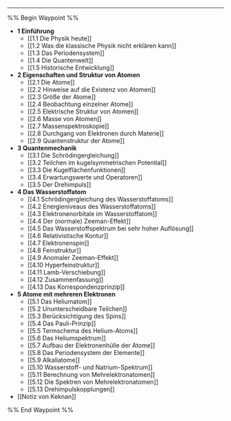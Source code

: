 ***

%% Begin Waypoint %%
- **1 Einführung**
	- [[1.1 Die Physik heute]]
	- [[1.2 Was die klassische Physik nicht erklären kann]]
	- [[1.3 Das Periodensystem]]
	- [[1.4 Die Quantenwelt]]
	- [[1.5 Historische Entwicklung]]
- **2 Eigenschaften und Struktur von Atomen**
	- [[2.1 Die Atome]]
	- [[2.2 Hinweise auf die Existenz von Atomen]]
	- [[2.3 Größe der Atome]]
	- [[2.4 Beobachtung einzelner Atome]]
	- [[2.5 Elektrische Struktur von Atomen]]
	- [[2.6 Masse von Atomen]]
	- [[2.7 Massenspektroskopie]]
	- [[2.8 Durchgang von Elektronen durch Materie]]
	- [[2.9 Quantenstruktur der Atome]]
- **3 Quantenmechanik**
	- [[3.1 Die Schrödingergleichung]]
	- [[3.2 Teilchen im kugelsymmetrischen Potential]]
	- [[3.3 Die Kugelflächenfunktionen]]
	- [[3.4 Erwartungswerte und Operatoren]]
	- [[3.5 Der Drehimpuls]]
- **4 Das Wasserstoffatom**
	- [[4.1 Schrödingergleichung des Wasserstoffatoms]]
	- [[4.2 Energieniveaus des Wasserstoffatoms]]
	- [[4.3 Elektronenorbitale im Wasserstoffatom]]
	- [[4.4 Der (normale) Zeeman-Effekt]]
	- [[4.5 Das Wasserstoffspektrum bei sehr hoher Auflösung]]
	- [[4.6 Relativistische Kontur]]
	- [[4.7 Elektronenspin]]
	- [[4.8 Feinstruktur]]
	- [[4.9 Anomaler Zeeman-Effekt]]
	- [[4.10 Hyperfeinstruktur]]
	- [[4.11 Lamb-Verschiebung]]
	- [[4.12 Zusammenfassung]]
	- [[4.13 Das Korrespondenzprinzip]]
- **5 Atome mit mehreren Elektronen**
	- [[5.1 Das Heliumatom]]
	- [[5.2 Ununterscheidbare Teilchen]]
	- [[5.3 Berücksichtigung des Spins]]
	- [[5.4 Das Pauli-Prinzip]]
	- [[5.5 Termschema des Helium-Atoms]]
	- [[5.6 Das Heliumspektrum]]
	- [[5.7 Aufbau der Elektronenhülle der Atome]]
	- [[5.8 Das Periodensystem der Elemente]]
	- [[5.9 Alkaliatome]]
	- [[5.10 Wasserstoff- und Natrium-Spektrum]]
	- [[5.11 Berechnung von Mehrelektronatomen]]
	- [[5.12 Die Spektren von Mehrelektronatomen]]
	- [[5.13 Drehimpulskopplungen]]
- [[Notiz von Keknan]]

%% End Waypoint %%